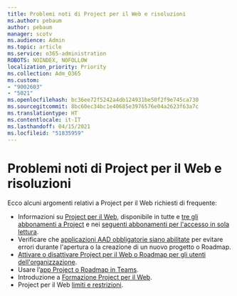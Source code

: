 ```yaml
---
title: Problemi noti di Project per il Web e risoluzioni
ms.author: pebaum
author: pebaum
manager: scotv
ms.audience: Admin
ms.topic: article
ms.service: o365-administration
ROBOTS: NOINDEX, NOFOLLOW
localization_priority: Priority
ms.collection: Adm_O365
ms.custom:
- "9002603"
- "5021"
ms.openlocfilehash: bc36ee72f5242a4db124931be50f2f9e745ca730
ms.sourcegitcommit: 8bc60ec34bc1e40685e3976576e04a2623f63a7c
ms.translationtype: HT
ms.contentlocale: it-IT
ms.lasthandoff: 04/15/2021
ms.locfileid: "51835959"
---
```

# <a name="project-for-the-web-common-issues-and-resolutions"></a>Problemi noti di Project per il Web e risoluzioni

Ecco alcuni argomenti relativi a Project per il Web richiesti di frequente:

- Informazioni su [Project per il Web](https://support.microsoft.com/office/what-is-project-for-the-web-c19b2421-3c9d-4037-97c6-f66b6e1d2eb5), disponibile in tutte e [tre gli abbonamenti a Project](https://products.office.com/project/compare-microsoft-project-management-software) e nei [seguenti abbonamenti per l'accesso in sola lettura](https://docs.microsoft.com/project-for-the-web/office-365-user-view-access-to-project-and-roadmap).
- Verificare che [applicazioni AAD obbligatorie siano abilitate](https://techcommunity.microsoft.com/t5/project-support-blog/roadmap-have-you-disabled-some-necessary-services/ba-p/815067) per evitare errori durante l'apertura o la creazione di un nuovo progetto o Roadmap.
- [Attivare o disattivare Project per il Web o Roadmap per gli utenti dell'organizzazione](https://docs.microsoft.com/project-for-the-web/turn-project-for-the-web-off).
- Usare l’[app Project o Roadmap in Teams](https://support.microsoft.com/office/2dc584e6-2f6c-4e2d-9008-0b3f6845eb52).
- Introduzione a [Formazione Project per il Web](https://support.office.com/article/50bf3e29-0f0d-4b7a-9d2c-7c78389b67ad).
- Project per il Web [limiti e restrizioni](https://docs.microsoft.com/project-for-the-web/project-for-the-web-limits-and-boundaries).
